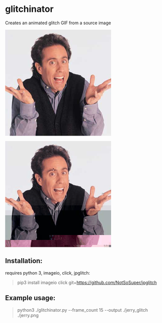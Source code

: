# glitchinator

Creates an animated glitch GIF from a source image

![example input](https://raw.githubusercontent.com/Spyduck/glitchinator/master/jerry.png)

![example output](https://raw.githubusercontent.com/Spyduck/glitchinator/master/glitchinator_1494194256.2830412.gif)

## Installation:

requires python 3, imageio, click, jpglitch:

> pip3 install imageio click git+https://github.com/NotSoSuper/jpglitch

## Example usage:
> python3 ./glitchinator.py --frame_count 15 --output ./jerry_glitch ./jerry.png
